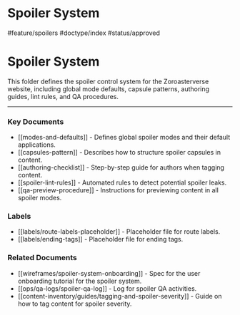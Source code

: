 # Spoiler System

#feature/spoilers #doctype/index #status/approved

# Spoiler System

This folder defines the spoiler control system for the Zoroasterverse website, including global mode defaults, capsule patterns, authoring guides, lint rules, and QA procedures.

---

### Key Documents

*   [[modes-and-defaults]] - Defines global spoiler modes and their default applications.
*   [[capsules-pattern]] - Describes how to structure spoiler capsules in content.
*   [[authoring-checklist]] - Step-by-step guide for authors when tagging content.
*   [[spoiler-lint-rules]] - Automated rules to detect potential spoiler leaks.
*   [[qa-preview-procedure]] - Instructions for previewing content in all spoiler modes.

### Labels
*   [[labels/route-labels-placeholder]] - Placeholder file for route labels.
*   [[labels/ending-tags]] - Placeholder file for ending tags.

### Related Documents
*   [[wireframes/spoiler-system-onboarding]] - Spec for the user onboarding tutorial for the spoiler system.
*   [[ops/qa-logs/spoiler-qa-log]] - Log for spoiler QA activities.
*   [[content-inventory/guides/tagging-and-spoiler-severity]] - Guide on how to tag content for spoiler severity.

